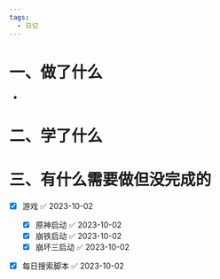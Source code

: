 ```yaml
---
tags:
  - 日记
---
```



# 一、做了什么

- 


# 二、学了什么




# 三、有什么需要做但没完成的
- [x] 游戏 ✅ 2023-10-02
	- [x] 原神启动 ✅ 2023-10-02
	- [x] 崩铁启动 ✅ 2023-10-02
	- [x] 崩坏三启动 ✅ 2023-10-02
- [x] 每日搜索脚本 ✅ 2023-10-02

